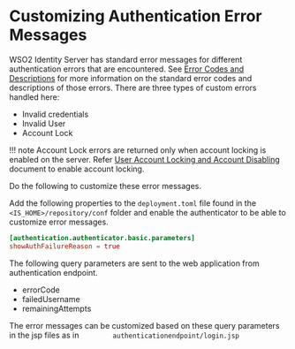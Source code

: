 # Customizing Authentication Error Messages

WSO2 Identity Server has standard error messages for different
authentication errors that are encountered. See [Error Codes and
Descriptions](../../develop/error-codes-and-descriptions)
for more information on the standard error codes and descriptions of
those errors. There are three types of custom errors handled here:

-   Invalid credentials
-   Invalid User
-   Account Lock

!!! note
    Account Lock errors are returned only when account locking is
    enabled on the server. Refer [User Account Locking and Account
    Disabling](../../learn/user-account-locking-and-account-disabling)
    document to enable account locking.
    

Do the following to customize these error messages.

Add the following properties to the `deployment.toml` file found in the `<IS_HOME>/repository/conf` folder and enable the authenticator to be able to customize error messages.

``` toml
[authentication.authenticator.basic.parameters]
showAuthFailureReason = true
```

The following query parameters are sent to the web application from authentication endpoint.

-   errorCode
-   failedUsername
-   remainingAttempts

The error messages can be customized based on these query parameters in the jsp files as in  `         authenticationendpoint/login.jsp        ` 